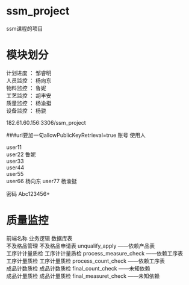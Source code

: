 
# ssm_project
ssm课程的项目

# 模块划分
计划进度 ： 邹睿明  
人员监控 ： 杨向东  
物料监控 ： 鲁妮  
工艺监控 ： 胡丰安  
质量监控 ： 杨渝挺  
设备监控 ： 杨骁  



182.61.60.156:3306/ssm_project

###url要加一句allowPublicKeyRetrieval=true
账号        使用人

user11      
user22      鲁妮    
user33      
user44      
user55      
user66      杨向东
user77      杨渝挺

密码
Abc123456+


# 质量监控
前端名称			业务逻辑			数据库表<br>
不及格品管理  		不及格品申请表  	unqualify_apply 		——依赖产品表<br>
工序计计量质检		工序计计量质检		process_measure_check	——依赖工序表<br>
工序计量质检		工序计量质检		process_count_check		——依赖工序表<br>
成品计数质检		成品计数质检		final_count_check		——未知依赖<br>
成品计量质检		成品计量质检		final_measuret_check	——未知依赖<br>
